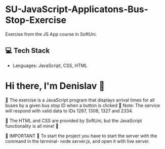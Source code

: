 # SU-JavaScript-Applicatons-Bus-Stop-Exercise
Exercise from the JS App course in SoftUni. 

## 💻 Tech Stack
- Languages: JavaScript, CSS, HTML

# Hi there, I'm Denislav 👋
🔑 The exercise is a JavaScript program that displays arrival times for all buses by a given bus stop ID when a button is clicked
📌 Note: The service will respond with valid data to IDs 1287, 1308, 1327 and 2334.

💼 The HTML and CSS are provided by SoftUni, but the JavaScript functionality is all mine! 💼

📌 IMPORTANT 📌
To start the project you have to start the server
with the command in the terminal- node server.js,
and open it with live server.

